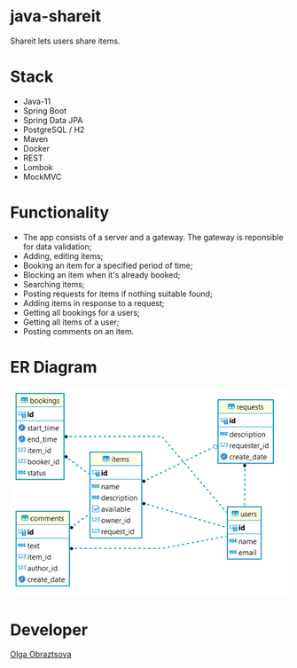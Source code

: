 # java-shareit
Shareit lets users share items.

# Stack
- Java-11
- Spring Boot
- Spring Data JPA
- PostgreSQL / H2
- Maven
- Docker
- REST
- Lombok
- MockMVC

# Functionality
- The app consists of a server and a gateway. The gateway is reponsible for data validation;
- Adding, editing items; 
- Booking an item for a specified period of time;
- Blocking an item when it's already booked;
- Searching items;
- Posting requests for items if nothing suitable found;
- Adding items in response to a request;
- Getting all bookings for a users;
- Getting all items of a user;
- Posting comments on an item.

# ER Diagram
![img.png](img.png)

# Developer
[Olga Obraztsova](https://github.com/olgaobraztsova)

